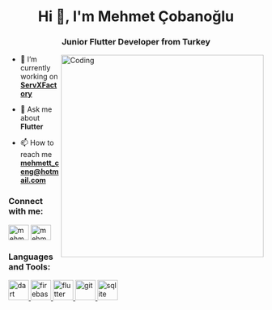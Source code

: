 <h1 align="center">Hi 👋, I'm Mehmet Çobanoğlu</h1>
<h3 align="center">Junior Flutter Developer from Turkey</h3>
<img align="right" alt="Coding" width="400" src="https://files.virgool.io/upload/users/3560327/posts/wkgdx7pjki4l/mwtnntpdz4fv.gif?width=768">


- 🔭 I’m currently working on [**ServXFactory**](https://github.com/MEHMETCOBANOGLU/ServXFactory)

- 💬 Ask me about **Flutter**

- 📫 How to reach me **mehmett_ceng@hotmail.com**

<h3 align="left">Connect with me:</h3>
<p align="left">
<a href="https://linkedin.com/in/mehmet-çobanoğlu-206747245" target="blank"><img align="center" src="https://raw.githubusercontent.com/rahuldkjain/github-profile-readme-generator/master/src/images/icons/Social/linked-in-alt.svg" alt="mehmet-çobanoğlu-206747245" height="30" width="40" /></a>
<a href="https://instagram.com/mehmet_cbnoglu" target="blank"><img align="center" src="https://raw.githubusercontent.com/rahuldkjain/github-profile-readme-generator/master/src/images/icons/Social/instagram.svg" alt="mehmet_cbnoglu" height="30" width="40" /></a>
</p>

<h3 align="left">Languages and Tools:</h3>
<p align="left"> <a href="https://dart.dev" target="_blank" rel="noreferrer"> <img src="https://www.vectorlogo.zone/logos/dartlang/dartlang-icon.svg" alt="dart" width="40" height="40"/> </a> <a href="https://firebase.google.com/" target="_blank" rel="noreferrer"> <img src="https://www.vectorlogo.zone/logos/firebase/firebase-icon.svg" alt="firebase" width="40" height="40"/> </a> <a href="https://flutter.dev" target="_blank" rel="noreferrer"> <img src="https://www.vectorlogo.zone/logos/flutterio/flutterio-icon.svg" alt="flutter" width="40" height="40"/> </a> <a href="https://git-scm.com/" target="_blank" rel="noreferrer"> <img src="https://www.vectorlogo.zone/logos/git-scm/git-scm-icon.svg" alt="git" width="40" height="40"/> </a> <a href="https://www.sqlite.org/" target="_blank" rel="noreferrer"> <img src="https://www.vectorlogo.zone/logos/sqlite/sqlite-icon.svg" alt="sqlite" width="40" height="40"/> </a> </p>
